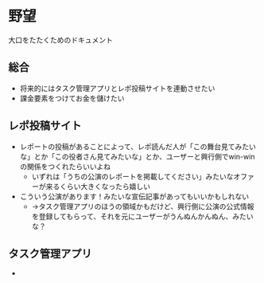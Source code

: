 # 野望

大口をたたくためのドキュメント

## 総合

- 将来的にはタスク管理アプリとレポ投稿サイトを連動させたい
- 課金要素をつけてお金を儲けたい

## レポ投稿サイト

- レポートの投稿があることによって、レポ読んだ人が「この舞台見てみたいな」とか「この役者さん見てみたいな」とか、ユーザーと興行側でwin-winの関係をつくれたらいいよね
    - いずれは「うちの公演のレポートを掲載してください」みたいなオファーが来るくらい大きくなったら嬉しい
- こういう公演があります！みたいな宣伝記事があってもいいかもしれない
    - →タスク管理アプリのほうの領域かもだけど、興行側に公演の公式情報を登録してもらって、それを元にユーザーがうんぬんかんぬん、みたいな？

## タスク管理アプリ

- 
